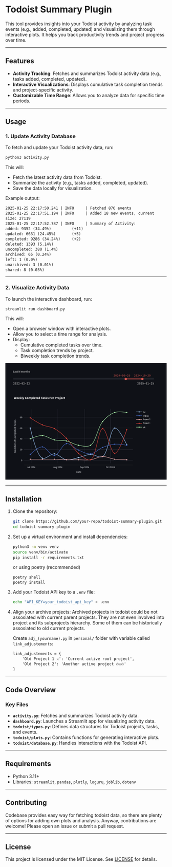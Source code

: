 # Todoist Summary Plugin

This tool provides insights into your Todoist activity by analyzing task events (e.g., added, completed, updated) and visualizing them through interactive plots. It helps you track productivity trends and project progress over time.

---

## Features
- **Activity Tracking**: Fetches and summarizes Todoist activity data (e.g., tasks added, completed, updated).
- **Interactive Visualizations**: Displays cumulative task completion trends and project-specific activity.
- **Customizable Time Range**: Allows you to analyze data for specific time periods.

---

## Usage

### 1. Update Activity Database
To fetch and update your Todoist activity data, run:
```bash
python3 activity.py
```

This will:
- Fetch the latest activity data from Todoist.
- Summarize the activity (e.g., tasks added, completed, updated).
- Save the data locally for visualization.

Example output:
```
2025-01-25 22:17:50.241 | INFO     | Fetched 876 events
2025-01-25 22:17:51.194 | INFO     | Added 18 new events, current size: 27119
2025-01-25 22:17:52.787 | INFO     | Summary of Activity:
added: 9352 (34.49%)         (+11)
updated: 6631 (24.45%)       (+5)
completed: 9286 (34.24%)     (+2)
deleted: 1393 (5.14%)
uncompleted: 380 (1.4%)
archived: 65 (0.24%)
left: 1 (0.0%)
unarchived: 3 (0.01%)
shared: 8 (0.03%)
```

---

### 2. Visualize Activity Data
To launch the interactive dashboard, run:
```bash
streamlit run dashboard.py
```

This will:
- Open a browser window with interactive plots.
- Allow you to select a time range for analysis.
- Display:
  - Cumulative completed tasks over time.
  - Task completion trends by project.
  - Biweekly task completion trends.

![demo](img/demo.png)

---


## Installation

1. Clone the repository:
   ```bash
   git clone https://github.com/your-repo/todoist-summary-plugin.git
   cd todoist-summary-plugin
   ```

2. Set up a virtual environment and install dependencies:
   ```bash
   python3 -m venv venv
   source venv/bin/activate
   pip install -r requirements.txt
   ```
   or using poetry (recommended)

   ```
   poetry shell
   poetry install
   ```


3. Add your Todoist API key to a `.env` file:
   ```bash
   echo "API_KEY=your_todoist_api_key" > .env
   ```

4. Align your archive projects:
    Archived projects in todoist could be not assosiated with current parent projects. They are not even involved into project and its subprojects hierarchy. Some of them can be historically assosiated to old current projects.

    Create `adj_(yourname).py` in `personal/` folder with variable called `link_adjustements`:

    ```
    link_adjustements = {
        'Old Project 1 ⚔️': 'Current active root project',
        'Old Project 2': 'Another active project 🔥⚔️🔥'
    }
    ```

---


## Code Overview

### Key Files
- **`activity.py`**: Fetches and summarizes Todoist activity data.
- **`dashboard.py`**: Launches a Streamlit app for visualizing activity data.
- **`todoist/types.py`**: Defines data structures for Todoist projects, tasks, and events.
- **`todoist/plots.py`**: Contains functions for generating interactive plots.
- **`todoist/database.py`**: Handles interactions with the Todoist API.

---

## Requirements
- Python 3.11+
- Libraries: `streamlit`, `pandas`, `plotly`, `loguru`, `joblib`, `dotenv`

---

## Contributing
Codebase provides easy way for fetching todoist data, so there are plenty of options for adding own plots and analysis. Anyway, contributions are welcome! Please open an issue or submit a pull request.

---

## License
This project is licensed under the MIT License. See [LICENSE](LICENSE) for details.
